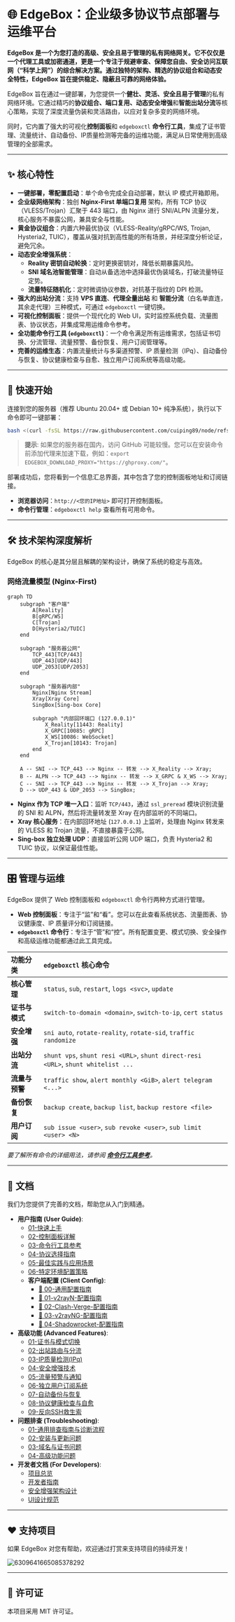 
# 🌐 EdgeBox：企业级多协议节点部署与运维平台

  **EdgeBox 是一个为您打造的高级、安全且易于管理的私有网络网关。它不仅仅是一个代理工具或加密通道，更是一个专注于规避审查、保障您自由、安全访问互联网（“科学上网”）的综合解决方案。通过独特的架构、精选的协议组合和动态安全特性，EdgeBox 旨在提供稳定、隐蔽且可靠的网络体验。**

  EdgeBox 旨在通过一键部署，为您提供一个**健壮、灵活、安全且易于管理**的私有网络环境。它通过精巧的**协议组合、端口复用、动态安全增强**和**智能出站分流**等核心策略，实现了深度流量伪装和灵活路由，以应对复杂多变的网络环境。

  同时，它内置了强大的可视化**控制面板**和 `edgeboxctl` **命令行工具**，集成了证书管理、流量统计、自动备份、IP质量检测等完备的运维功能，满足从日常使用到高级管理的全部需求。

-----
## ✨ 核心特性

* **一键部署，零配置启动**：单个命令完成全自动部署，默认 IP 模式开箱即用。
* **企业级网络架构**：独创 **Nginx-First 单端口复用** 架构，所有 TCP 协议（VLESS/Trojan）汇聚于 443 端口，由 Nginx 进行 SNI/ALPN 流量分发，核心服务不暴露公网，兼具安全与性能。
* **黄金协议组合**：内置六种最优协议（VLESS-Reality/gRPC/WS, Trojan, Hysteria2, TUIC），覆盖从强对抗到高性能的所有场景，并经深度分析论证，避免冗余。
* **动态安全增强系统**：
    * **Reality 密钥自动轮换**：定时更换密钥对，降低长期暴露风险。
    * **SNI 域名池智能管理**：自动从备选池中选择最优伪装域名，打破流量特征定势。
    * **流量特征随机化**：定时微调协议参数，对抗基于指纹的 DPI 检测。
* **强大的出站分流**：支持 **VPS 直连**、**代理全量出站** 和 **智能分流**（白名单直连，其余走代理）三种模式，可通过 `edgeboxctl` 一键切换。
* **可视化控制面板**：提供一个现代化的 Web UI，实时监控系统负载、流量图表、协议状态，并集成常用运维命令参考。
* **全功能命令行工具 (`edgeboxctl`)**：一个命令满足所有运维需求，包括证书切换、分流管理、流量预警、备份恢复、用户订阅管理等。
* **完善的运维生态**：内置流量统计与多渠道预警、IP 质量检测（IPq）、自动备份与恢复、协议健康检查与自愈、独立用户订阅系统等高级功能。

-----
## 🚀 快速开始

连接到您的服务器（推荐 Ubuntu 20.04+ 或 Debian 10+ 纯净系统），执行以下命令即可一键部署：

```bash
bash <(curl -fsSL https://raw.githubusercontent.com/cuiping89/node/refs/heads/main/ENV/install.sh)
```
> **提示**: 如果您的服务器在国内，访问 GitHub 可能较慢。您可以在安装命令前添加代理来加速下载，例如：`export EDGEBOX_DOWNLOAD_PROXY="https://ghproxy.com/"`。

部署成功后，您将看到一个信息汇总界面，其中包含了您的控制面板地址和订阅链接。

* **浏览器访问**：`http://<您的IP地址>` 即可打开控制面板。
* **命令行管理**：`edgeboxctl help` 查看所有可用命令。

-----
## 🛠️ 技术架构深度解析

EdgeBox 的核心是其分层且解耦的架构设计，确保了系统的稳定与高效。

### 网络流量模型 (Nginx-First)

```mermaid
graph TD
    subgraph "客户端"
        A[Reality]
        B[gRPC/WS]
        C[Trojan]
        D[Hysteria2/TUIC]
    end

    subgraph "服务器公网"
        TCP_443[TCP/443]
        UDP_443[UDP/443]
        UDP_2053[UDP/2053]
    end

    subgraph "服务器内部"
        Nginx[Nginx Stream]
        Xray[Xray Core]
        SingBox[Sing-box Core]
        
        subgraph "内部回环端口 (127.0.0.1)"
            X_Reality[11443: Reality]
            X_GRPC[10085: gRPC]
            X_WS[10086: WebSocket]
            X_Trojan[10143: Trojan]
        end
    end

    A -- SNI --> TCP_443 --> Nginx -- 转发 --> X_Reality --> Xray;
    B -- ALPN --> TCP_443 --> Nginx -- 转发 --> X_GRPC & X_WS --> Xray;
    C -- SNI --> TCP_443 --> Nginx -- 转发 --> X_Trojan --> Xray;
    D --> UDP_443 & UDP_2053 --> SingBox;

```
* **Nginx 作为 TCP 唯一入口**：监听 `TCP/443`，通过 `ssl_preread` 模块识别流量的 SNI 和 ALPN，然后将流量转发至 Xray 在内部监听的不同端口。
* **Xray 核心服务**：在内部回环地址 (`127.0.0.1`) 上监听，处理由 Nginx 转发来的 VLESS 和 Trojan 流量，不直接暴露于公网。
* **Sing-box 独立处理 UDP**：直接监听公网 UDP 端口，负责 Hysteria2 和 TUIC 协议，以保证最佳性能。

-----
## 🎛️ 管理与运维

EdgeBox 提供了 Web 控制面板和 `edgeboxctl` 命令行两种方式进行管理。

* **Web 控制面板**：专注于“监”和“看”。您可以在此查看系统状态、流量图表、协议健康度、IP 质量评分和订阅链接。
* **`edgeboxctl` 命令行**：专注于“管”和“控”。所有配置变更、模式切换、安全操作和高级运维功能都通过此工具完成。

| 功能分类 | `edgeboxctl` 核心命令 |
| :--- | :--- |
| **核心管理** | `status`, `sub`, `restart`, `logs <svc>`, `update` |
| **证书与模式** | `switch-to-domain <domain>`, `switch-to-ip`, `cert status` |
| **安全增强** | `sni auto`, `rotate-reality`, `rotate-sid`, `traffic randomize` |
| **出站分流** | `shunt vps`, `shunt resi <URL>`, `shunt direct-resi <URL>`, `shunt whitelist ...` |
| **流量与预警** | `traffic show`, `alert monthly <GiB>`, `alert telegram <...>` |
| **备份恢复** | `backup create`, `backup list`, `backup restore <file>` |
| **用户订阅** | `sub issue <user>`, `sub revoke <user>`, `sub limit <user> <N>` |

*要了解所有命令的详细用法，请参阅 **[命令行工具参考](docs/用户指南%20(User%20Guide)/03-命令行工具参考.md)**。*

-----
## 📄 文档

我们为您提供了完善的文档，帮助您从入门到精通。

* **用户指南 (User Guide)**:
    * [01-快速上手](docs/用户指南%20(User%20Guide)/01-快速上手.md)
    * [02-控制面板详解](docs/用户指南%20(User%20Guide)/02-控制面板详解.md)
    * [03-命令行工具参考](docs/用户指南%20(User%20Guide)/03-命令行工具参考.md)
    * [04-协议选择指南](docs/用户指南%20(User%20Guide)/04-协议选择指南.md)
    * [05-最佳实践与应用场景](docs/用户指南%20(User%20Guide)/05-最佳实践与应用场景.md)
    * [06-特定环境配置策略](docs/用户指南%20(User%20Guide)/06-特定环境配置策略.md)
    * **客户端配置 (Client Config)**:
        * [📄 00-通用配置指南](docs/用户指南%20(User%20Guide)/客户端配置(Client%20Config)/📄%2000-通用配置指南.md)
        * [📄 01-v2rayN-配置指南](docs/用户指南%20(User%20Guide)/客户端配置(Client%20Config)/📄%2001-v2rayN-配置指南.md)
        * [📄 02-Clash-Verge-配置指南](docs/用户指南%20(User%20Guide)/客户端配置(Client%20Config)/📄%2002-Clash-Verge-配置指南.md)
        * [📄 03-v2rayNG-配置指南](docs/用户指南%20(User%20Guide)/客户端配置(Client%20Config)/📄%2003-v2rayNG-配置指南.md)
        * [📄 04-Shadowrocket-配置指南](docs/用户指南%20(User%20Guide)/客户端配置(Client%20Config)/📄%2004-Shadowrocket-配置指南.md)
* **高级功能 (Advanced Features)**:
    * [01-证书与模式切换](docs/高级功能%20(Advanced%20Features)/01-证书与模式切换.md)
    * [02-出站路由与分流](docs/高级功能%20(Advanced%20Features)/02-出站路由与分流.md)
    * [03-IP质量检测(IPq)](docs/高级功能%20(Advanced%20Features)/03-IP质量检测(IPq))
    * [04-安全增强技术](docs/高级功能%20(Advanced%20Features)/04-安全增强技术.md)
    * [05-流量预警与通知](docs/高级功能%20(Advanced%20Features)/05-流量预警与通知.md)
    * [06-独立用户订阅系统](docs/高级功能%20(Advanced%20Features)/06-独立用户订阅系统.md)
    * [07-自动备份与恢复](docs/高级功能%20(Advanced%20Features)/07-自动备份与恢复.md)
    * [08-协议健康检查与自愈](docs/高级功能%20(Advanced%20Features)/08-协议健康检查与自愈.md)
    * [09-反向SSH救生索](docs/高级功能%20(Advanced%20Features)/09-反向SSH救生索.md)
* **问题排查 (Troubleshooting)**:
    * [01-通用排查指南与诊断流程](docs/问题排查%20(Troubleshooting)/01-通用排查指南与诊断流程.md)
    * [02-安装与更新问题](docs/问题排查%20(Troubleshooting)/02-安装与更新问题.md)
    * [03-域名与证书问题](docs/问题排查%20(Troubleshooting)/03-域名与证书问题.md)
    * [04-高级功能问题](docs/问题排查%20(Troubleshooting)/04-高级功能问题.md)
* **开发者文档 (For Developers)**:
    * [项目总览](docs/开发者文档%20(For%20Developers)/项目总览.md)
    * [开发者指南](docs/开发者文档%20(For%20Developers)/开发者指南.md)
    * [安全增强架构设计](docs/开发者文档%20(For%20Developers)/安全增强架构设计.md)
    * [UI设计规范](docs/开发者文档%20(For%20Developers)/UI设计规范.md)

-----
## ❤️ 支持项目

如果 EdgeBox 对您有帮助，欢迎通过打赏来支持项目的持续开发！

![6309641665085378292](https://github.com/user-attachments/assets/91731ffd-820a-4570-a150-e2a795c178b1)

-----
## 📄 许可证

本项目采用 MIT 许可证。
